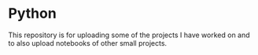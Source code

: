 # Python
This repository is for uploading some of the projects I have worked on and to also upload notebooks of other small projects.
